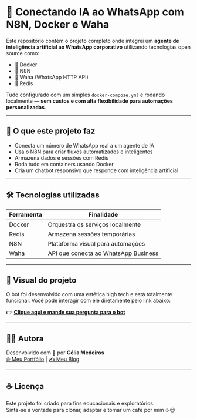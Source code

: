 # 🤖 Conectando IA ao WhatsApp com N8N, Docker e Waha

Este repositório contém o projeto completo onde integrei um **agente de inteligência artificial ao WhatsApp corporativo** utilizando tecnologias open source como:

- 🐳 Docker  
- 🔄 N8N  
- 🔌 Waha (WhatsApp HTTP API)  
- 🧠 Redis  

Tudo configurado com um simples `docker-compose.yml` e rodando localmente — **sem custos e com alta flexibilidade para automações personalizadas**.

---

## 🚀 O que este projeto faz

- Conecta um número de WhatsApp real a um agente de IA
- Usa o N8N para criar fluxos automatizados e inteligentes
- Armazena dados e sessões com Redis
- Roda tudo em containers usando Docker
- Cria um chatbot responsivo que responde com inteligência artificial

---

## 🛠️ Tecnologias utilizadas

| Ferramenta  | Finalidade                             |
|-------------|----------------------------------------|
| Docker      | Orquestra os serviços localmente       |
| Redis       | Armazena sessões temporárias           |
| N8N         | Plataforma visual para automações      |
| Waha        | API que conecta ao WhatsApp Business   |

---

## 📸 Visual do projeto

O bot foi desenvolvido com uma estética high tech e está totalmente funcional. Você pode interagir com ele diretamente pelo link abaixo:

👉 [**Clique aqui e mande sua pergunta para o bot**](https://api.whatsapp.com/send/?phone=556130314116&text=Bot%2C+quero+fazer+uma+pergunta+bem+complexa%21&type=phone_number&app_absent=0)

---

## 👩‍💻 Autora

Desenvolvido com 💛 por **Célia Medeiros**  
[🌐 Meu Portfólio](https://ti-experient.netlify.app/) | [✍️ Meu Blog](https://tiexperient-blog.netlify.app/)

---

## ☕ Licença

Este projeto foi criado para fins educacionais e exploratórios.  
Sinta-se à vontade para clonar, adaptar e tomar um café por mim ☕😉
